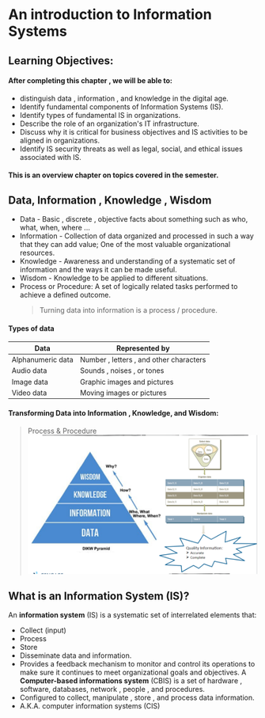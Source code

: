 # An introduction to Information Systems 

## Learning Objectives:
#### After completing this chapter , we will be able to:
- distinguish data , information , and knowledge in the digital age.
- Identify fundamental components of Information Systems (IS).
- Identify types of fundamental IS in organizations.
- Describe the role of an organization's IT infrastructure.
- Discuss why it is critical for business objectives and IS activities to be aligned in organizations.
- Identify IS security threats as well as legal, social, and ethical issues associated with IS.
#### This is an overview chapter on topics covered in the semester.

## Data, Information , Knowledge , Wisdom
- Data - Basic , discrete , objective facts about something such as who, what, when, where ...
- Information - Collection of data organized and processed in such a way that they can add value; One of the most valuable organizational resources.
- Knowledge - Awareness and understanding of a systematic set of information and the ways it can be made useful.
- Wisdom - Knowledge to be applied to different situations. 
- Process or Procedure: A set of logically related tasks performed to achieve a defined outcome.
  > Turning data into information is a process / procedure.

#### Types of data 
|Data                     |Represented by
|-------------------------|----------------------------------------|
| Alphanumeric data       |Number , letters , and other characters 
| Audio data              |Sounds , noises , or tones
| Image data              |Graphic images and pictures
| Video data              |Moving images or pictures

#### Transforming Data into Information , Knowledge, and Wisdom:
  > Process & Procedure 
![Diagram](DIKYPyramid.PNG)

## What is an Information System (IS)?
An **information system** (IS) is a systematic set of interrelated elements that:
- Collect (input)
- Process
- Store
- Disseminate data and information.
- Provides a feedback mechanism to monitor and control its operations to make sure it continues to meet organizational goals and objectives.
A **Computer-based informations system** (CBIS) is a set of hardware , software, databases, network , people , and procedures.
- Configured to collect, manipulate , store , and process data information.
- A.K.A. computer information systems (CIS)
  
